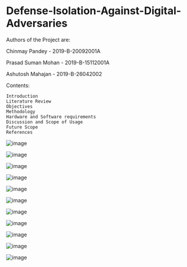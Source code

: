 # Defense-Isolation-Against-Digital-Adversaries

Authors of the Project are:

Chinmay Pandey - 2019-B-20092001A

Prasad Suman Mohan - 2019-B-15112001A

Ashutosh Mahajan - 2019-B-26042002
											
Contents:

    Introduction
    Literature Review
    Objectives
    Methodology
    Hardware and Software requirements 
    Discussion and Scope of Usage
    Future Scope
    References
![image](https://user-images.githubusercontent.com/55047333/232248376-baf294f8-b57f-4408-b766-e3ddf6c16770.png)

![image](https://user-images.githubusercontent.com/55047333/232248405-0a1969f0-eb57-4ea7-b065-223302ab9288.png)

![image](https://user-images.githubusercontent.com/55047333/232248418-43c2d119-06bb-4d16-9c51-dc54a079e842.png)

![image](https://user-images.githubusercontent.com/55047333/232248433-9cabe254-7fcf-4fc6-8470-086d3e1cb60c.png)

![image](https://user-images.githubusercontent.com/55047333/232248442-9ea9001f-91ab-4502-a93e-25779d77116e.png)

![image](https://user-images.githubusercontent.com/55047333/232248477-bf24ff7a-9969-4f37-b9d2-6cbb8f77d542.png)

![image](https://user-images.githubusercontent.com/55047333/232248485-a0750f28-3f3a-4a65-81c8-86c58f58e136.png)

![image](https://user-images.githubusercontent.com/55047333/232248494-1f118dea-78e6-4021-a406-2e163e5055ef.png)

![image](https://user-images.githubusercontent.com/55047333/232248502-b7570472-038d-4d08-b3bf-528c17b424c4.png)

![image](https://user-images.githubusercontent.com/55047333/232248514-1ce01fff-0a01-46fe-94ef-c4e741fbfb13.png)

![image](https://user-images.githubusercontent.com/55047333/232248557-7d6b2d32-8c4f-4417-a95a-ec0359c34f61.png)


